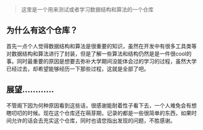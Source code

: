 > 这里是一个用来测试或者学习数据结构和算法的一个仓库

## 为什么有这个仓库？

首先一点个人觉得数据结构和算法是很重要的知识，虽然在开发中有很多工具类等对数据结构和算法进行了封装，但是了解一些算法和结构仍然是是一件很cool的事。同时最重要的原因是想要去弥补大学期间没能体会过的学习的过程，虽然大学已经过去，却希望能够经历一下那些过程，这就是全部了吧。

## 展望…………

不管阁下因为何种原因看到这些话，很感谢能耐着性子看下去，一个人难免会有想瞎叨叨的时候。现在这个仓库还在萌芽期，记录的都是一些很简单的东西，如果时间允许的话会去充实这个仓库，同时也请您指出发现的问题，不胜感谢。